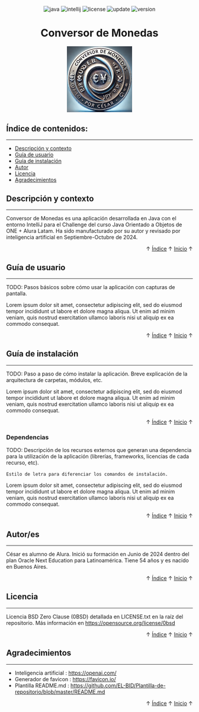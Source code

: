 <a id="readme-inicio"></a>

<div align="center">

![java](https://img.shields.io/badge/Java-17.0.12-red)
![intellij](https://img.shields.io/badge/IntelliJ-CE%202024.2.2-red)
![license](https://img.shields.io/badge/License-0BSD-brightgreen)
![update](https://img.shields.io/badge/Update-21%2FSep%2F2024-blue)
![version](https://img.shields.io/badge/Version-1.0.0-blue)

</div>

<h1 align="center">Conversor de Monedas</h1>
<p align="center"><img alt="Conversor de Monedas" src="assets/logotipo.png" style="width:35%;height:35%;"/></p> 


<a id="readme-indice"></a>
## Índice de contenidos:
---
- [Descripción y contexto](#descripción-y-contexto)
- [Guía de usuario](#guía-de-usuario)
- [Guía de instalación](#guía-de-instalación)
- [Autor](#autor)
- [Licencia](#licencia)
- [Agradecimientos](#agradecimientos)



## Descripción y contexto
---
Conversor de Monedas es una aplicación desarrollada en Java con el entorno IntelliJ para el Challenge del curso Java Orientado a Objetos de ONE + Alura Latam. Ha sido manufacturado por su autor y revisado por inteligencia artificial en Septiembre-Octubre de 2024.

<p align="right">&#8593; <a href="#readme-indice">Índice</a> &#8593; <a href="#readme-inicio">Inicio</a> &#8593;</p>

## Guía de usuario
---
TODO: Pasos básicos sobre cómo usar la aplicación con capturas de pantalla.

Lorem ipsum dolor sit amet, consectetur adipiscing elit, sed do eiusmod tempor incididunt ut labore et dolore magna aliqua. Ut enim ad minim veniam, quis nostrud exercitation ullamco laboris nisi ut aliquip ex ea commodo consequat.

<p align="right">&#8593; <a href="#readme-indice">Índice</a> &#8593; <a href="#readme-inicio">Inicio</a> &#8593;</p>

## Guía de instalación
---
TODO: Paso a paso de cómo instalar la aplicación. Breve explicación de la arquitectura de carpetas, módulos, etc.

Lorem ipsum dolor sit amet, consectetur adipiscing elit, sed do eiusmod tempor incididunt ut labore et dolore magna aliqua. Ut enim ad minim veniam, quis nostrud exercitation ullamco laboris nisi ut aliquip ex ea commodo consequat.

<p align="right">&#8593; <a href="#readme-indice">Índice</a> &#8593; <a href="#readme-inicio">Inicio</a> &#8593;</p>

### Dependencias
TODO: Descripción de los recursos externos que generan una dependencia para la utilización de la aplicación (librerías, frameworks, licencias de cada recurso, etc). 

    Estilo de letra para diferenciar los comandos de instalación.

Lorem ipsum dolor sit amet, consectetur adipiscing elit, sed do eiusmod tempor incididunt ut labore et dolore magna aliqua. Ut enim ad minim veniam, quis nostrud exercitation ullamco laboris nisi ut aliquip ex ea commodo consequat.

<p align="right">&#8593; <a href="#readme-indice">Índice</a> &#8593; <a href="#readme-inicio">Inicio</a> &#8593;</p>

## Autor/es
---
César es alumno de Alura. Inició su formación en Junio de 2024 dentro del plan Oracle Next Education para Latinoamérica. Tiene 54 años y es nacido en Buenos Aires.

<p align="right">&#8593; <a href="#readme-indice">Índice</a> &#8593; <a href="#readme-inicio">Inicio</a> &#8593;</p>

## Licencia 
---
Licencia BSD Zero Clause (0BSD) detallada en LICENSE.txt en la raíz del repositorio. Más información en https://opensource.org/license/0bsd

<p align="right">&#8593; <a href="#readme-indice">Índice</a> &#8593; <a href="#readme-inicio">Inicio</a> &#8593;</p>

## Agradecimientos 
---
* Inteligencia artificial : https://openai.com/
* Generador de favicon : https://favicon.io/
* Plantilla README.md : https://github.com/EL-BID/Plantilla-de-repositorio/blob/master/README.md

<p align="right">&#8593; <a href="#readme-indice">Índice</a> &#8593; <a href="#readme-inicio">Inicio</a> &#8593;</p>